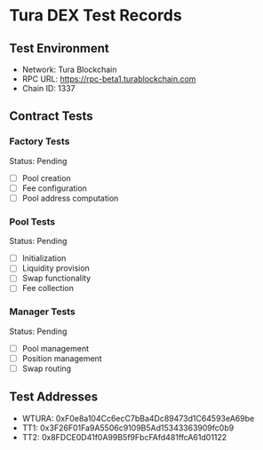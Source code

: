 # Tura DEX Test Records

## Test Environment
- Network: Tura Blockchain
- RPC URL: https://rpc-beta1.turablockchain.com
- Chain ID: 1337

## Contract Tests
### Factory Tests
Status: Pending
- [ ] Pool creation
- [ ] Fee configuration
- [ ] Pool address computation

### Pool Tests
Status: Pending
- [ ] Initialization
- [ ] Liquidity provision
- [ ] Swap functionality
- [ ] Fee collection

### Manager Tests
Status: Pending
- [ ] Pool management
- [ ] Position management
- [ ] Swap routing

## Test Addresses
- WTURA: 0xF0e8a104Cc6ecC7bBa4Dc89473d1C64593eA69be
- TT1: 0x3F26F01Fa9A5506c9109B5Ad15343363909fc0b9
- TT2: 0x8FDCE0D41f0A99B5f9FbcFAfd481ffcA61d01122
